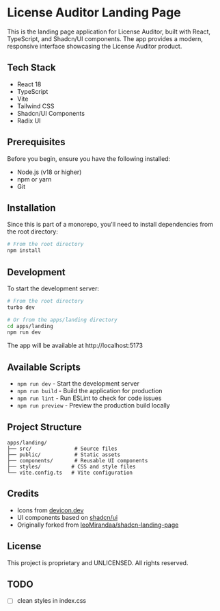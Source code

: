 # License Auditor Landing Page

This is the landing page application for License Auditor, built with React, TypeScript, and Shadcn/UI components. The app provides a modern, responsive interface showcasing the License Auditor product.

## Tech Stack

- React 18
- TypeScript
- Vite
- Tailwind CSS
- Shadcn/UI Components
- Radix UI

## Prerequisites

Before you begin, ensure you have the following installed:

- Node.js (v18 or higher)
- npm or yarn
- Git

## Installation

Since this is part of a monorepo, you'll need to install dependencies from the root directory:

```bash
# From the root directory
npm install

```

## Development

To start the development server:

```bash
# From the root directory
turbo dev

# Or from the apps/landing directory
cd apps/landing
npm run dev
```

The app will be available at http://localhost:5173

## Available Scripts

- `npm run dev` - Start the development server
- `npm run build` - Build the application for production
- `npm run lint` - Run ESLint to check for code issues
- `npm run preview` - Preview the production build locally

## Project Structure

```
apps/landing/
├── src/              # Source files
├── public/           # Static assets
├── components/       # Reusable UI components
├── styles/          # CSS and style files
└── vite.config.ts   # Vite configuration
```

## Credits

- Icons from [devicon.dev](https://devicon.dev/)
- UI components based on [shadcn/ui](https://ui.shadcn.com/)
- Originally forked from [leoMirandaa/shadcn-landing-page](https://github.com/leoMirandaa/shadcn-landing-page)

## License

This project is proprietary and UNLICENSED. All rights reserved.

## TODO

- [ ] clean styles in index.css
